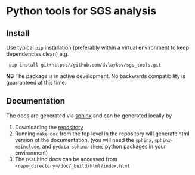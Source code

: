 # Python tools for SGS analysis

## Install

  Use typical `pip` installation (preferably within a virtual environment to keep dependencies clean) e.g.

  ``` pip install git+https://github.com/dvlaykov/sgs_tools.git```

**NB** The package is in active development. No backwards compatibility is guarranteed at this time.

## Documentation
The docs are generated via [sphinx](https://www.sphinx-doc.org/en/master/) and can be generated locally by
1. Downloading the [repository](https://github.com/dvlaykov/sgs_tools)
2. Running `make doc` from the top level in the repository will generate html version of the documentation. (you will need the `sphinx`, `sphinx-mdinclude`, and `pydata-sphinx-theme` python packages in your environment)
3. The resultind docs can be accessed from `<repo_directory>/doc/_build/html/index.html`
